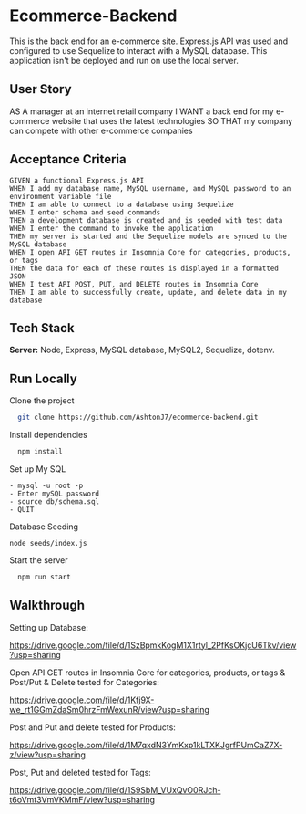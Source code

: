 # Ecommerce-Backend

This is the back end for an e-commerce site. Express.js API was used and configured to use Sequelize to interact with a MySQL database. This application isn't be deployed and run on use the local server. 


## User Story

AS A manager at an internet retail company
I WANT a back end for my e-commerce website that uses the latest technologies
SO THAT my company can compete with other e-commerce companies

## Acceptance Criteria
```
GIVEN a functional Express.js API
WHEN I add my database name, MySQL username, and MySQL password to an environment variable file
THEN I am able to connect to a database using Sequelize
WHEN I enter schema and seed commands
THEN a development database is created and is seeded with test data
WHEN I enter the command to invoke the application
THEN my server is started and the Sequelize models are synced to the MySQL database
WHEN I open API GET routes in Insomnia Core for categories, products, or tags
THEN the data for each of these routes is displayed in a formatted JSON
WHEN I test API POST, PUT, and DELETE routes in Insomnia Core
THEN I am able to successfully create, update, and delete data in my database
```

## Tech Stack

**Server:** Node, Express, MySQL database, MySQL2, Sequelize, dotenv.
## Run Locally

Clone the project

```bash
  git clone https://github.com/AshtonJ7/ecommerce-backend.git
```

Install dependencies

```bash
  npm install
```

Set up My SQL

```MYSQL
- mysql -u root -p
- Enter mySQL password
- source db/schema.sql
- QUIT
```

Database Seeding 

```Seed
node seeds/index.js
```

Start the server

```bash
  npm run start
```

## Walkthrough

Setting up Database:

https://drive.google.com/file/d/1SzBpmkKogM1X1rtyl_2PfKsOKjcU6Tkv/view?usp=sharing

Open API GET routes in Insomnia Core for categories, products, or tags & Post/Put & Delete tested for Categories:

https://drive.google.com/file/d/1Kfj9X-we_rt1GGmZdaSm0hrzFmWexunR/view?usp=sharing

Post and Put and delete tested for Products:

https://drive.google.com/file/d/1M7qxdN3YmKxp1kLTXKJgrfPUmCaZ7X-z/view?usp=sharing

Post, Put and deleted tested for Tags:

https://drive.google.com/file/d/1S9SbM_VUxQvO0RJch-t6oVmt3VmVKMmF/view?usp=sharing
